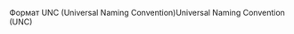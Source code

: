 <span data-ttu-id="0d57c-101">Формат UNC (Universal Naming Convention)</span><span class="sxs-lookup"><span data-stu-id="0d57c-101">Universal Naming Convention (UNC)</span></span>